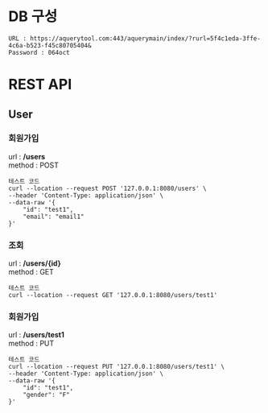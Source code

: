 # DB 구성
<pre><code>URL : https://aquerytool.com:443/aquerymain/index/?rurl=5f4c1eda-3ffe-4c6a-b523-f45c80705404&
Password : 064oct
</code></pre>

# REST API
## User
### 회원가입  
url : **/users**  
method : POST  
<pre><code>테스트 코드  
curl --location --request POST '127.0.0.1:8080/users' \
--header 'Content-Type: application/json' \
--data-raw '{
    "id": "test1",
    "email": "email1"
}'</code></pre>

### 조회  
url : **/users/{id}**  
method : GET  
<pre><code>테스트 코드  
curl --location --request GET '127.0.0.1:8080/users/test1'</code></pre>

### 회원가입  
url : **/users/test1**  
method : PUT  
<pre><code>테스트 코드  
curl --location --request PUT '127.0.0.1:8080/users/test1' \
--header 'Content-Type: application/json' \
--data-raw '{
    "id": "test1",
    "gender": "F"
}'</code></pre>

